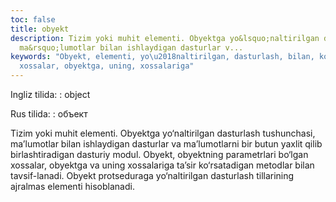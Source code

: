 ```yaml
---
toc: false
title: obyekt
description: Tizim yoki muhit elementi. Obyektga yo&lsquo;naltirilgan dasturlash tushunchasi,
  ma&rsquo;lumotlar bilan ishlaydigan dasturlar v...
keywords: "Obyekt, elementi, yo\u2018naltirilgan, dasturlash, bilan, ko\u2018rsatadigan,
  xossalar, obyektga, uning, xossalariga"
---
```


Ingliz tilida:
:   object

Rus tilida:
:   объект

Tizim yoki muhit elementi. Obyektga yo‘naltirilgan dasturlash tushunchasi, ma’lumotlar bilan ishlaydigan dasturlar va ma’lumotlarni bir butun yaxlit qilib birlashtiradigan dasturiy modul. Obyekt, obyektning parametrlari bo‘lgan xossalar, obyektga va uning xossalariga ta’sir ko‘rsatadigan metodlar bilan tavsif-lanadi. Obyekt protseduraga yo‘naltirilgan dasturlash tillarining ajralmas elementi hisoblanadi.